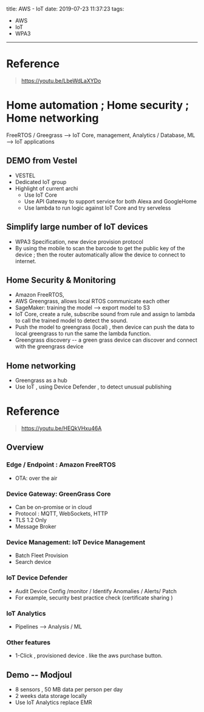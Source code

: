 title: AWS - IoT
date: 2019-07-23 11:37:23
tags:
- AWS
- IoT
- WPA3
---


# Reference

> https://youtu.be/LbeWdLaXYDo

# Home automation ; Home security ; Home networking

FreeRTOS / Greegrass --> IoT Core, management, Analytics / Database, ML --> IoT applications

## DEMO from Vestel

* VESTEL
* Dedicated IoT group
* Highlight of current archi
   * Use IoT Core
   * Use API Gateway to support service for both Alexa and GoogleHome
   * Use lambda to run logic against IoT Core and try serveless

## Simplify large number of IoT devices

* WPA3 Specification, new device provision protocol
* By using the mobile to scan the barcode to get the public key of the device ; then  the router automatically allow the device to connect to internet.

## Home Security & Monitoring

* Amazon FreeRTOS,
* AWS Greengrass, allows local RTOS communicate each other
* SageMaker: training the model --> export model to S3
* IoT Core, create a rule,  subscribe sound from rule and assign to lambda to call the trained model to detect the sound.
* Push the model to greengrass (local) , then device can push the data to local greengrass to run the same the lambda function.
* Greengrass discovery -- a green grass device can discover and connect with the greengrass device


## Home networking

* Greengrass as a hub
* Use IoT , using Device Defender , to detect unusual publishing

# Reference

> https://youtu.be/HEQkVHxu46A

## Overview

### Edge / Endpoint : Amazon FreeRTOS

* OTA: over the air

### Device Gateway: GreenGrass Core

* Can be on-promise or in cloud
* Protocol : MQTT, WebSockets, HTTP
* TLS 1.2 Only
* Message Broker

### Device Management: IoT Device Management

* Batch Fleet Provision
* Search device

### IoT Device Defender

* Audit Device Config /monitor / Identify Anomalies / Alerts/ Patch
* For example, security best practice check (certificate sharing )

### IoT Analytics

* Pipelines --> Analysis / ML

### Other features

* 1-Click , provisioned device . like the aws purchase button.

## Demo -- Modjoul

* 8 sensors , 50 MB data per person per day
* 2 weeks data storage locally
* Use IoT Analytics replace EMR
